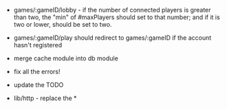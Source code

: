 
* games/:gameID/lobby - if the number of connected players is greater than two, the "min" of #maxPlayers should set to that number; and if it is two or lower, should be set to two.
* games/:gameID/play should redirect to games/:gameID if the account hasn't registered

* merge cache module into db module

* fix all the errors!
* update the TODO

* lib/http - replace the *
